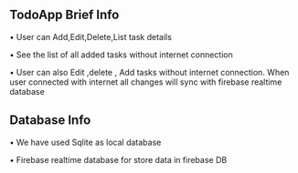 ## TodoApp  Brief Info ##

• User can Add,Edit,Delete,List task details 

• See the list of all added tasks  without internet connection 

• User can also  Edit ,delete , Add tasks without internet connection. When user connected with internet all changes will sync with firebase realtime database 


## Database  Info ## 

• We have used Sqlite as local database 

• Firebase realtime database for store data in firebase DB
